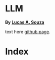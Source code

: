 # LLM

**By [Lucas A. Souza](https://lucas-alves-souza.github.io/)**

text here [github page](https://lucas-alves-souza.github.io/).


# Index

```{tableofcontents}
```
